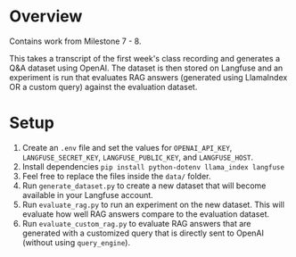 # Overview
Contains work from Milestone 7 - 8.

This takes a transcript of the first week's class recording and generates a Q&A dataset using OpenAI. The dataset is then stored on Langfuse and an experiment is run that evaluates RAG answers (generated using LlamaIndex OR a custom query) against the evaluation dataset.

# Setup
1. Create an `.env` file and set the values for `OPENAI_API_KEY`, `LANGFUSE_SECRET_KEY`, `LANGFUSE_PUBLIC_KEY`, and `LANGFUSE_HOST`.
2. Install dependencies `pip install python-dotenv llama_index langfuse`
3. Feel free to replace the files inside the `data/` folder.
4. Run `generate_dataset.py` to create a new dataset that will become available in your Langfuse account.
5. Run `evaluate_rag.py` to run an experiment on the new dataset. This will evaluate how well RAG answers compare to the evaluation dataset.
6. Run `evaluate_custom_rag.py` to evaluate RAG answers that are generated with a customized query that is directly sent to OpenAI (without using `query_engine`).
